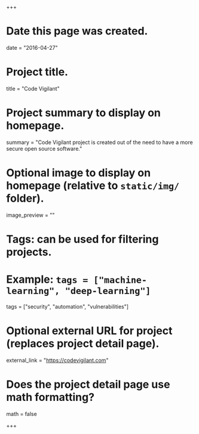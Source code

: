 +++
# Date this page was created.
date = "2016-04-27"

# Project title.
title = "Code Vigilant"

# Project summary to display on homepage.
summary = "Code Vigilant project is created out of the need to have a more secure open source software."

# Optional image to display on homepage (relative to `static/img/` folder).
image_preview = ""

# Tags: can be used for filtering projects.
# Example: `tags = ["machine-learning", "deep-learning"]`
tags = ["security", "automation", "vulnerabilities"]

# Optional external URL for project (replaces project detail page).
external_link = "https://codevigilant.com"

# Does the project detail page use math formatting?
math = false

+++
